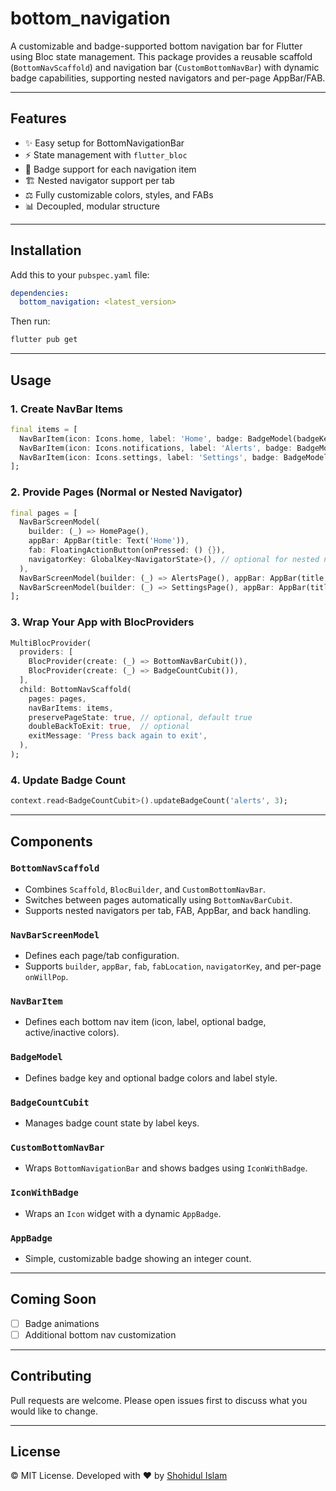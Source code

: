 # bottom_navigation

A customizable and badge-supported bottom navigation bar for Flutter using Bloc state management. This package provides a reusable scaffold (`BottomNavScaffold`) and navigation bar (`CustomBottomNavBar`) with dynamic badge capabilities, supporting nested navigators and per-page AppBar/FAB.

---

## Features

* ✨ Easy setup for BottomNavigationBar
* ⚡ State management with `flutter_bloc`
* 📅 Badge support for each navigation item
* 🏗 Nested navigator support per tab
* ⚖ Fully customizable colors, styles, and FABs
* 📊 Decoupled, modular structure

---

## Installation

Add this to your `pubspec.yaml` file:

```yaml
dependencies:
  bottom_navigation: <latest_version>
```

Then run:

```bash
flutter pub get
```

---

## Usage

### 1. Create NavBar Items

```dart
final items = [
  NavBarItem(icon: Icons.home, label: 'Home', badge: BadgeModel(badgeKey: 'home')),
  NavBarItem(icon: Icons.notifications, label: 'Alerts', badge: BadgeModel(badgeKey: 'alerts')),
  NavBarItem(icon: Icons.settings, label: 'Settings', badge: BadgeModel(badgeKey: 'settings')),
];
```

### 2. Provide Pages (Normal or Nested Navigator)

```dart
final pages = [
  NavBarScreenModel(
    builder: (_) => HomePage(),
    appBar: AppBar(title: Text('Home')),
    fab: FloatingActionButton(onPressed: () {}),
    navigatorKey: GlobalKey<NavigatorState>(), // optional for nested navigation
  ),
  NavBarScreenModel(builder: (_) => AlertsPage(), appBar: AppBar(title: Text('Alerts'))),
  NavBarScreenModel(builder: (_) => SettingsPage(), appBar: AppBar(title: Text('Settings'))),
];
```

### 3. Wrap Your App with BlocProviders

```dart
MultiBlocProvider(
  providers: [
    BlocProvider(create: (_) => BottomNavBarCubit()),
    BlocProvider(create: (_) => BadgeCountCubit()),
  ],
  child: BottomNavScaffold(
    pages: pages,
    navBarItems: items,
    preservePageState: true, // optional, default true
    doubleBackToExit: true,  // optional
    exitMessage: 'Press back again to exit',
  ),
);
```

### 4. Update Badge Count

```dart
context.read<BadgeCountCubit>().updateBadgeCount('alerts', 3);
```

---

## Components

### `BottomNavScaffold`

* Combines `Scaffold`, `BlocBuilder`, and `CustomBottomNavBar`.
* Switches between pages automatically using `BottomNavBarCubit`.
* Supports nested navigators per tab, FAB, AppBar, and back handling.

### `NavBarScreenModel`

* Defines each page/tab configuration.
* Supports `builder`, `appBar`, `fab`, `fabLocation`, `navigatorKey`, and per-page `onWillPop`.

### `NavBarItem`

* Defines each bottom nav item (icon, label, optional badge, active/inactive colors).

### `BadgeModel`

* Defines badge key and optional badge colors and label style.

### `BadgeCountCubit`

* Manages badge count state by label keys.

### `CustomBottomNavBar`

* Wraps `BottomNavigationBar` and shows badges using `IconWithBadge`.

### `IconWithBadge`

* Wraps an `Icon` widget with a dynamic `AppBadge`.

### `AppBadge`

* Simple, customizable badge showing an integer count.

---

## Coming Soon

* [ ] Badge animations
* [ ] Additional bottom nav customization

---

## Contributing

Pull requests are welcome. Please open issues first to discuss what you would like to change.

---

## License

© MIT License. Developed with ❤️ by [Shohidul Islam](https://github.com/ShohidulProgrammer)

